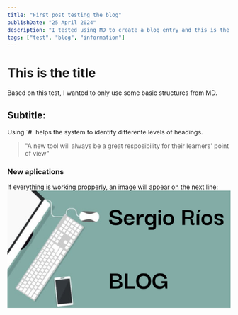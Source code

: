```yaml
---
title: "First post testing the blog"
publishDate: "25 April 2024"
description: "I tested using MD to create a blog entry and this is the result."
tags: ["test", "blog", "information"]
---
```


# This is the **title**

Based on this test, I wanted to only use some basic structures from MD. 

## Subtitle:

Using ´#´ helps the system to identify differente levels of headings. 

> "A new tool will always be a great resposibility for their learners' point of view"

### New aplications

If everything is working propperly, an image will appear on the next line:
![Blog's image cover](src/content/post/imagesposts/imagetest1.png "Blog's image cover")

